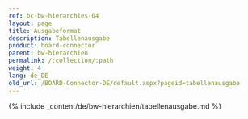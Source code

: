```yaml
---
ref: bc-bw-hierarchies-04
layout: page
title: Ausgabeformat
description: Tabellenausgabe
product: board-connector
parent: bw-hierarchien
permalink: /:collection/:path
weight: 4
lang: de_DE
old_url: /BOARD-Connector-DE/default.aspx?pageid=tabellenausgabe
---
```

{% include _content/de/bw-hierarchien/tabellenausgabe.md %}

